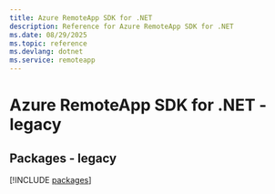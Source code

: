 ```yaml
---
title: Azure RemoteApp SDK for .NET
description: Reference for Azure RemoteApp SDK for .NET
ms.date: 08/29/2025
ms.topic: reference
ms.devlang: dotnet
ms.service: remoteapp
---
```

# Azure RemoteApp SDK for .NET - legacy
## Packages - legacy
[!INCLUDE [packages](remoteapp-index.md)]